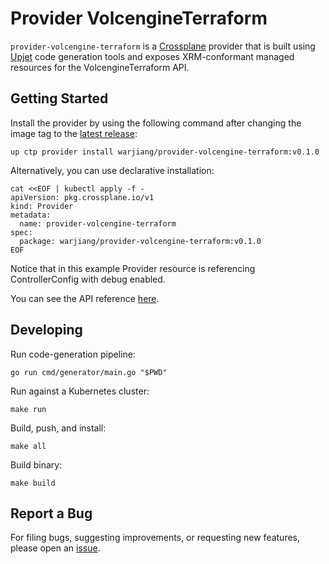 # Provider VolcengineTerraform

`provider-volcengine-terraform` is a [Crossplane](https://crossplane.io/) provider that
is built using [Upjet](https://github.com/crossplane/upjet) code
generation tools and exposes XRM-conformant managed resources for the
VolcengineTerraform API.

## Getting Started

Install the provider by using the following command after changing the image tag
to the [latest release](https://marketplace.upbound.io/providers/warjiang/provider-volcengine-terraform):
```
up ctp provider install warjiang/provider-volcengine-terraform:v0.1.0
```

Alternatively, you can use declarative installation:
```
cat <<EOF | kubectl apply -f -
apiVersion: pkg.crossplane.io/v1
kind: Provider
metadata:
  name: provider-volcengine-terraform
spec:
  package: warjiang/provider-volcengine-terraform:v0.1.0
EOF
```

Notice that in this example Provider resource is referencing ControllerConfig with debug enabled.

You can see the API reference [here](https://doc.crds.dev/github.com/warjiang/provider-volcengine-terraform).

## Developing

Run code-generation pipeline:
```console
go run cmd/generator/main.go "$PWD"
```

Run against a Kubernetes cluster:

```console
make run
```

Build, push, and install:

```console
make all
```

Build binary:

```console
make build
```

## Report a Bug

For filing bugs, suggesting improvements, or requesting new features, please
open an [issue](https://github.com/warjiang/provider-volcengine-terraform/issues).
